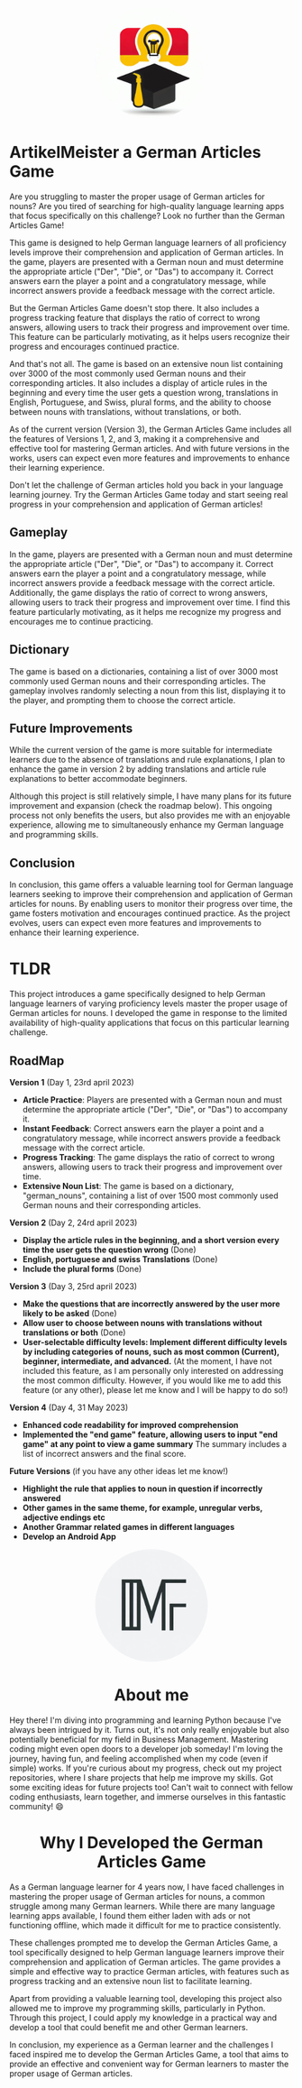 
<p align="center">
  <img src="./_9af2d810-9576-41b6-8064-246bf81e4b8a.jpeg" alt="Alt text" width="200" style="border-radius: 50%;">
</p>


# ArtikelMeister a German Articles Game

Are you struggling to master the proper usage of German articles for nouns? Are you tired of searching for high-quality language learning apps that focus specifically on this challenge? Look no further than the German Articles Game!

This game is designed to help German language learners of all proficiency levels improve their comprehension and application of German articles. In the game, players are presented with a German noun and must determine the appropriate article ("Der", "Die", or "Das") to accompany it. Correct answers earn the player a point and a congratulatory message, while incorrect answers provide a feedback message with the correct article.

But the German Articles Game doesn't stop there. It also includes a progress tracking feature that displays the ratio of correct to wrong answers, allowing users to track their progress and improvement over time. This feature can be particularly motivating, as it helps users recognize their progress and encourages continued practice.

And that's not all. The game is based on an extensive noun list containing over 3000 of the most commonly used German nouns and their corresponding articles. It also includes a display of article rules in the beginning and every time the user gets a question wrong, translations in English, Portuguese, and Swiss, plural forms, and the ability to choose between nouns with translations, without translations, or both.

As of the current version (Version 3), the German Articles Game includes all the features of Versions 1, 2, and 3, making it a comprehensive and effective tool for mastering German articles. And with future versions in the works, users can expect even more features and improvements to enhance their learning experience.

Don't let the challenge of German articles hold you back in your language learning journey. Try the German Articles Game today and start seeing real progress in your comprehension and application of German articles!


## Gameplay

In the game, players are presented with a German noun and must determine the appropriate article ("Der", "Die", or "Das") to accompany it. Correct answers earn the player a point and a congratulatory message, while incorrect answers provide a feedback message with the correct article. Additionally, the game displays the ratio of correct to wrong answers, allowing users to track their progress and improvement over time. I find this feature particularly motivating, as it helps me recognize my progress and encourages me to continue practicing.

## Dictionary

The game is based on a dictionaries, containing a list of over 3000 most commonly used German nouns and their corresponding articles. The gameplay involves randomly selecting a noun from this list, displaying it to the player, and prompting them to choose the correct article.

## Future Improvements

While the current version of the game is more suitable for intermediate learners due to the absence of translations and rule explanations, I plan to enhance the game in version 2 by adding translations and article rule explanations to better accommodate beginners.

Although this project is still relatively simple, I have many plans for its future improvement and expansion (check the roadmap below). This ongoing process not only benefits the users, but also provides me with an enjoyable experience, allowing me to simultaneously enhance my German language and programming skills.

## Conclusion

In conclusion, this game offers a valuable learning tool for German language learners seeking to improve their comprehension and application of German articles for nouns. By enabling users to monitor their progress over time, the game fosters motivation and encourages continued practice. As the project evolves, users can expect even more features and improvements to enhance their learning experience.

# TLDR

This project introduces a game specifically designed to help German language learners of varying proficiency levels master the proper usage of German articles for nouns. I developed the game in response to the limited availability of high-quality applications that focus on this particular learning challenge.

## RoadMap

**Version 1** (Day 1, 23rd april 2023)

- **Article Practice**: Players are presented with a German noun and must determine the appropriate article ("Der", "Die", or "Das") to accompany it.
- **Instant Feedback**: Correct answers earn the player a point and a congratulatory message, while incorrect answers provide a feedback message with the correct article.
- **Progress Tracking**: The game displays the ratio of correct to wrong answers, allowing users to track their progress and improvement over time.
- **Extensive Noun List**: The game is based on a dictionary, "german_nouns", containing a list of over 1500 most commonly used German nouns and their corresponding articles.

**Version 2** (Day 2, 24rd april 2023)

- **Display the article rules in the beginning, and a short version every time the user gets the question wrong**  (Done)
- **English, portuguese and swiss Translations** (Done)
- **Include the plural forms** (Done)

**Version 3** (Day 3, 25rd april 2023)

- **Make the questions that are incorrectly answered by the user more likely to be asked** (Done)
- **Allow user to choose between nouns with translations without translations or both** (Done)
- **User-selectable difficulty levels: Implement different difficulty levels by including categories of nouns, such as most common (Current), beginner, intermediate, and advanced.** (At the moment, I have not included this feature, as I am personally only interested on addressing the most common difficulty. However, if you would like me to add this feature (or any other), please let me know and I will be happy to do so!)

**Version 4** (Day 4, 31 May 2023)

- **Enhanced code readability for improved comprehension**
- **Implemented the "end game" feature, allowing users to input "end game" at any point to view a game summary**
The summary includes a list of incorrect answers and the final score.

**Future Versions** (if you have any other ideas let me know!)

- **Highlight the rule that applies to noun in question if incorrectly answered**
- **Other games in the same theme, for example, unregular verbs, adjective endings etc**
- **Another Grammar related games in different languages**
- **Develop an Android App**

<p align="center">
  <img src="./_b467c087-d700-436e-85fd-86837c5c358d.jpeg" alt="Alt text" width="200" style="border-radius: 50%;">
</p>

 
 <h1 align="center">About me</h1>
 
Hey there! I'm diving into programming and learning Python because I've always been intrigued by it. Turns out, it's not only really enjoyable but also potentially beneficial for my field in Business Management. Mastering coding might even open doors to a developer job someday! I'm loving the journey, having fun, and feeling accomplished when my code (even if simple) works. If you're curious about my progress, check out my project repositories, where I share  projects that help me improve my skills. Got some exciting ideas for future projects too! Can't wait to connect with fellow coding enthusiasts, learn together, and immerse ourselves in this fantastic community! 😄


<h1 align="center">Why I Developed the German Articles Game</h1>

As a German language learner for 4 years now, I have faced challenges in mastering the proper usage of German articles for nouns, a common struggle among many German learners. While there are many language learning apps available, I found them either laden with ads or not functioning offline, which made it difficult for me to practice consistently.

These challenges prompted me to develop the German Articles Game, a tool specifically designed to help German language learners improve their comprehension and application of German articles. The game provides a simple and effective way to practice German articles, with features such as progress tracking and an extensive noun list to facilitate learning.

Apart from providing a valuable learning tool, developing this project also allowed me to improve my programming skills, particularly in Python. Through this project, I could apply my knowledge in a practical way and develop a tool that could benefit me and other German learners.

In conclusion, my experience as a German learner and the challenges I faced inspired me to develop the German Articles Game, a tool that aims to provide an effective and convenient way for German learners to master the proper usage of German articles.
